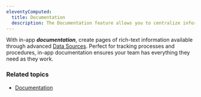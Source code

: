 ```yaml
---
eleventyComputed:
  title: Documentation
  description: The Documentation feature allows you to centralize information on an entry. It also simplifies management of connection and entry procedures.
---
```

With in-app ***documentation***, create pages of rich-text information available through advanced [Data Sources](/rdm/windows/concepts/basic-concepts/data-sources/). Perfect for tracking processes and procedures, in-app documentation ensures your team has everything they need as they work.

### Related topics  

* [Documentation](/rdm/windows/user-interface/content-area/dashboards/documentation/)  

